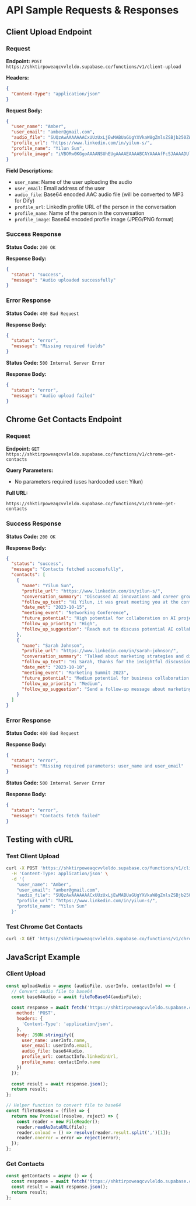 # API Sample Requests & Responses

## Client Upload Endpoint

### Request
**Endpoint:** `POST https://shktirpoweaqcvvleldo.supabase.co/functions/v1/client-upload`

**Headers:**
```json
{
  "Content-Type": "application/json"
}
```

**Request Body:**
```json
{
  "user_name": "Amber",
  "user_email": "amber@gmail.com",
  "audio_file": "SUQzAwAAAAAAACxUUzUxLjEwMABUaGUgYXVkaW8gZmlsZSBjb250ZW50IGluIGJhc2U2NCBlbmNvZGVkIGZvcm1hdC4gVGhpcyBpcyBhIHNhbXBsZSBhdWRpbyBmaWxlIHRoYXQgd291bGQgYmUgc2VudCBmcm9tIHRoZSBjbGllbnQgdG8gdGhlIHNlcnZlci4gVGhlIGF1ZGlvIGZpbGUgaXMgZW5jb2RlZCBpbiBiYXNlNjQgZm9ybWF0IGFuZCB3aWxsIGJlIGNvbnZlcnRlZCB0byBNUDMgZm9ybWF0IGZvciBEaWZ5Lg==",
  "profile_url": "https://www.linkedin.com/in/yilun-s/",
  "profile_name": "Yilun Sun",
  "profile_image": "iVBORw0KGgoAAAANSUhEUgAAAAEAAAABCAYAAAAfFcSJAAAADUlEQVR42mNkYPhfDwAChwGA60e6kgAAAABJRU5ErkJggg=="
}
```

**Field Descriptions:**
- `user_name`: Name of the user uploading the audio
- `user_email`: Email address of the user
- `audio_file`: Base64 encoded AAC audio file (will be converted to MP3 for Dify)
- `profile_url`: LinkedIn profile URL of the person in the conversation
- `profile_name`: Name of the person in the conversation
- `profile_image`: Base64 encoded profile image (JPEG/PNG format)

### Success Response
**Status Code:** `200 OK`

**Response Body:**
```json
{
  "status": "success",
  "message": "Audio uploaded successfully"
}
```

### Error Response
**Status Code:** `400 Bad Request`

**Response Body:**
```json
{
  "status": "error",
  "message": "Missing required fields"
}
```

**Status Code:** `500 Internal Server Error`

**Response Body:**
```json
{
  "status": "error",
  "message": "Audio upload failed"
}
```

## Chrome Get Contacts Endpoint

### Request
**Endpoint:** `GET https://shktirpoweaqcvvleldo.supabase.co/functions/v1/chrome-get-contacts`

**Query Parameters:**
- No parameters required (uses hardcoded user: Yilun)

**Full URL:**
```
https://shktirpoweaqcvvleldo.supabase.co/functions/v1/chrome-get-contacts
```

### Success Response
**Status Code:** `200 OK`

**Response Body:**
```json
{
  "status": "success",
  "message": "Contacts fetched successfully",
  "contacts": [
    {
      "name": "Yilun Sun",
      "profile_url": "https://www.linkedin.com/in/yilun-s/",
      "conversation_summary": "Discussed AI innovations and career growth.",
      "follow_up_text": "Hi Yilun, it was great meeting you at the conference. I'd love to continue our conversation about AI collaboration opportunities.",
      "date_met": "2023-10-15",
      "meeting_event": "Networking Conference",
      "future_potential": "High potential for collaboration on AI projects.",
      "follow_up_priority": "High",
      "follow_up_suggestion": "Reach out to discuss potential AI collaboration."
    },
    {
      "name": "Sarah Johnson",
      "profile_url": "https://www.linkedin.com/in/sarah-johnson/",
      "conversation_summary": "Talked about marketing strategies and digital transformation.",
      "follow_up_text": "Hi Sarah, thanks for the insightful discussion about marketing trends. Let's connect to explore potential partnerships.",
      "date_met": "2023-10-10",
      "meeting_event": "Marketing Summit 2023",
      "future_potential": "Medium potential for business collaboration.",
      "follow_up_priority": "Medium",
      "follow_up_suggestion": "Send a follow-up message about marketing collaboration."
    }
  ]
}
```

### Error Response
**Status Code:** `400 Bad Request`

**Response Body:**
```json
{
  "status": "error",
  "message": "Missing required parameters: user_name and user_email"
}
```

**Status Code:** `500 Internal Server Error`

**Response Body:**
```json
{
  "status": "error",
  "message": "Contacts fetch failed"
}
```

## Testing with cURL

### Test Client Upload
```bash
curl -X POST 'https://shktirpoweaqcvvleldo.supabase.co/functions/v1/client-upload' \
  -H 'Content-Type: application/json' \
  -d '{
    "user_name": "Amber",
    "user_email": "amber@gmail.com",
    "audio_file": "SUQzAwAAAAAAACxUUzUxLjEwMABUaGUgYXVkaW8gZmlsZSBjb250ZW50IGluIGJhc2U2NCBlbmNvZGVkIGZvcm1hdC4gVGhpcyBpcyBhIHNhbXBsZSBhdWRpbyBmaWxlIHRoYXQgd291bGQgYmUgc2VudCBmcm9tIHRoZSBjbGllbnQgdG8gdGhlIHNlcnZlci4gVGhlIGF1ZGlvIGZpbGUgaXMgZW5jb2RlZCBpbiBiYXNlNjQgZm9ybWF0IGFuZCB3aWxsIGJlIGNvbnZlcnRlZCB0byBNUDMgZm9ybWF0IGZvciBEaWZ5Lg==",
    "profile_url": "https://www.linkedin.com/in/yilun-s/",
    "profile_name": "Yilun Sun"
  }'
```

### Test Chrome Get Contacts
```bash
curl -X GET 'https://shktirpoweaqcvvleldo.supabase.co/functions/v1/chrome-get-contacts'
```

## JavaScript Example

### Client Upload
```javascript
const uploadAudio = async (audioFile, userInfo, contactInfo) => {
  // Convert audio file to base64
  const base64Audio = await fileToBase64(audioFile);
  
  const response = await fetch('https://shktirpoweaqcvvleldo.supabase.co/functions/v1/client-upload', {
    method: 'POST',
    headers: {
      'Content-Type': 'application/json',
    },
    body: JSON.stringify({
      user_name: userInfo.name,
      user_email: userInfo.email,
      audio_file: base64Audio,
      profile_url: contactInfo.linkedinUrl,
      profile_name: contactInfo.name
    })
  });
  
  const result = await response.json();
  return result;
};

// Helper function to convert file to base64
const fileToBase64 = (file) => {
  return new Promise((resolve, reject) => {
    const reader = new FileReader();
    reader.readAsDataURL(file);
    reader.onload = () => resolve(reader.result.split(',')[1]);
    reader.onerror = error => reject(error);
  });
};
```

### Get Contacts
```javascript
const getContacts = async () => {
  const response = await fetch('https://shktirpoweaqcvvleldo.supabase.co/functions/v1/chrome-get-contacts');
  const result = await response.json();
  return result;
};
```
